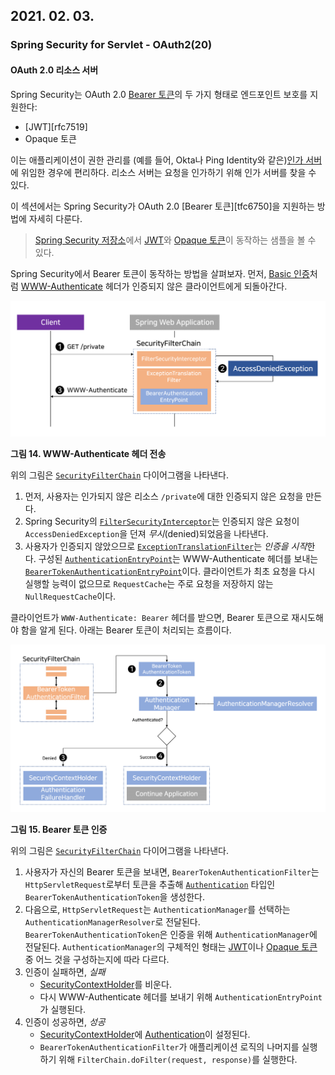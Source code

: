 ## 2021. 02. 03.

### Spring Security for Servlet - OAuth2(20)

#### OAuth 2.0 리소스 서버

Spring Security는 OAuth 2.0 [Bearer 토큰][rfc6750]의 두 가지 형태로 엔드포인트 보호를 지원한다:

* [JWT][rfc7519]
* Opaque 토큰

이는 애플리케이션이 권한 관리를 (예를 들어, Okta나 Ping Identity와 같은)[인가 서버][rfc6749]에 위임한 경우에 편리하다. 리소스 서버는 요청을 인가하기 위해 인가 서버를 찾을 수 있다.

이 섹션에서는 Spring Security가 OAuth 2.0 [Bearer 토큰][tfc6750]을 지원하는 방법에 자세히 다룬다.

> [Spring Security 저장소][spring-security-repository]에서 [JWT][jwt-sample]와 [Opaque 토큰][opaque-token-sample]이 동작하는 샘플을 볼 수 있다.

Spring Security에서 Bearer 토큰이 동작하는 방법을 살펴보자. 먼저, [Basic 인증][spring-security-basic-auth]처럼 [WWW-Authenticate][rfc7235-section4.1] 헤더가 인증되지 않은 클라이언트에게 되돌아간다.

![2021-02-03-fig-14](2021-02-03-fig-14.png)

**그림 14. WWW-Authenticate 헤더 전송**

위의 그림은 [`SecurityFilterChain`][security-filter-chain] 다이어그램을 나타낸다.

1. 먼저, 사용자는 인가되지 않은 리소스 `/private`에 대한 인증되지 않은 요청을 만든다.
2. Spring Security의 [`FilterSecurityInterceptor`][filter-security-interceptor]는 인증되지 않은 요청이 `AccessDeniedException`을 던져 *무시*(denied)되었음을 나타낸다.
3. 사용자가 인증되지 않았으므로 [`ExceptionTranslationFilter`][exception-translation-filter]는 *인증을 시작*한다. 구성된 [`AuthenticationEntryPoint`][authentication-entry-point]는 WWW-Authenticate 헤더를 보내는 [`BearerTokenAuthenticationEntryPoint`][bearer-token-authentication-entry-point]이다. 클라이언트가 최초 요청을 다시 실행할 능력이 없으므로 `RequestCache`는 주로 요청을 저장하지 않는 `NullRequestCache`이다.

클라이언트가 `WWW-Authenticate: Bearer` 헤더를 받으면, Bearer 토큰으로 재시도해야 함을 알게 된다. 아래는 Bearer 토큰이 처리되는 흐름이다.

![2021-02-03-fig-15](2021-02-03-fig-15.png)

**그림 15. Bearer 토큰 인증**



위의 그림은 [`SecurityFilterChain`][security-filter-chain] 다이어그램을 나타낸다.

1. 사용자가 자신의 Bearer 토큰을 보내면, `BearerTokenAuthenticationFilter`는 `HttpServletRequest`로부터 토큰을 추출해 [`Authentication`][authentication] 타입인 `BearerTokenAuthenticationToken`을 생성한다.
2. 다음으로, `HttpServletRequest`는 `AuthenticationManager`를 선택하는 `AuthenticationManagerResolver`로 전달된다. `BearerTokenAuthenticationToken`은 인증을 위해 `AuthenticationManager`에 전달된다. `AuthenticationManager`의 구체적인 형태는 [JWT][jwt-minimal-configuration]이나 [Opaque 토큰][opaque-token-minimal-configuration] 중 어느 것을 구성하는지에 따라 다르다.
3. 인증이 실패하면, *실패*
   * [SecurityContextHolder][security-context-holder]를 비운다. 
   * 다시 WWW-Authenticate 헤더를 보내기 위해 `AuthenticationEntryPoint`가 실행된다.
4. 인증이 성공하면, *성공*
   * [SecurityContextHolder][security-context-holder]에 [Authentication][authentication]이 설정된다.
   * `BearerTokenAuthenticationFilter`가 애플리케이션 로직의 나머지를 실행하기 위해 `FilterChain.doFilter(request, response)`를 실행한다.



[rfc6750]: https://tools.ietf.org/html/rfc6750.html
[rfc6749]: https://tools.ietf.org/html/rfc6749
[spring-security-repository]: https://github.com/spring-projects/spring-security/tree/5.4.1/samples
[jwt-sample]: https://github.com/spring-projects/spring-security/tree/5.4.1/samples/boot/oauth2resourceserver
[opaque-token-sample]: https://github.com/spring-projects/spring-security/tree/5.4.1/samples/boot/oauth2resourceserver-opaque
[spring-security-basic-auth]: https://docs.spring.io/spring-security/site/docs/5.4.1/reference/html5/#servlet-authentication-basic
[rfc7235-section4.1]: https://tools.ietf.org/html/rfc7235#section-4.1
[security-filter-chain]: https://docs.spring.io/spring-security/site/docs/5.4.1/reference/html5/#servlet-securityfilterchain
[filter-security-interceptor]: https://docs.spring.io/spring-security/site/docs/5.4.1/reference/html5/#servlet-authorization-filtersecurityinterceptor
[exception-translation-filter]: https://docs.spring.io/spring-security/site/docs/5.4.1/reference/html5/#servlet-exceptiontranslationfilter
[authentication-entry-point]: https://docs.spring.io/spring-security/site/docs/5.4.1/reference/html5/#servlet-authentication-authenticationentrypoint
[bearer-token-authentication-entry-point]: https://docs.spring.io/spring-security/site/docs/current/api/org/springframework/security/oauth2/server/resource/authentication/BearerTokenAuthenticationEntryPoint.html
[authentication]: https://docs.spring.io/spring-security/site/docs/5.4.1/reference/html5/#servlet-authentication-authentication
[jwt-minimal-configuration]: https://docs.spring.io/spring-security/site/docs/5.4.1/reference/html5/#oauth2resourceserver-jwt-minimalconfiguration
[opaque-token-minimal-configuration]: https://docs.spring.io/spring-security/site/docs/5.4.1/reference/html5/#oauth2resourceserver-opaque-minimalconfiguration
[security-context-holder]: https://docs.spring.io/spring-security/site/docs/5.4.1/reference/html5/#servlet-authentication-securitycontextholder